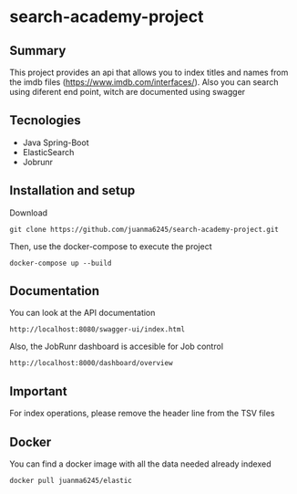 # search-academy-project
## Summary
This project provides an api that allows you to index titles and names from the imdb files (https://www.imdb.com/interfaces/).
Also you can search using diferent end point, witch are documented using swagger
## Tecnologies
- Java Spring-Boot
- ElasticSearch
- Jobrunr
## Installation and setup
Download
````
git clone https://github.com/juanma6245/search-academy-project.git
````
Then, use the docker-compose to execute the project
````
docker-compose up --build
````
## Documentation
You can look at the API documentation
````
http://localhost:8080/swagger-ui/index.html
````
Also, the JobRunr dashboard is accesible for Job control
````
http://localhost:8000/dashboard/overview
````
## Important
For index operations, please remove the header line from the TSV files
## Docker
You can find a docker image with all the data needed already indexed
````
docker pull juanma6245/elastic
````
